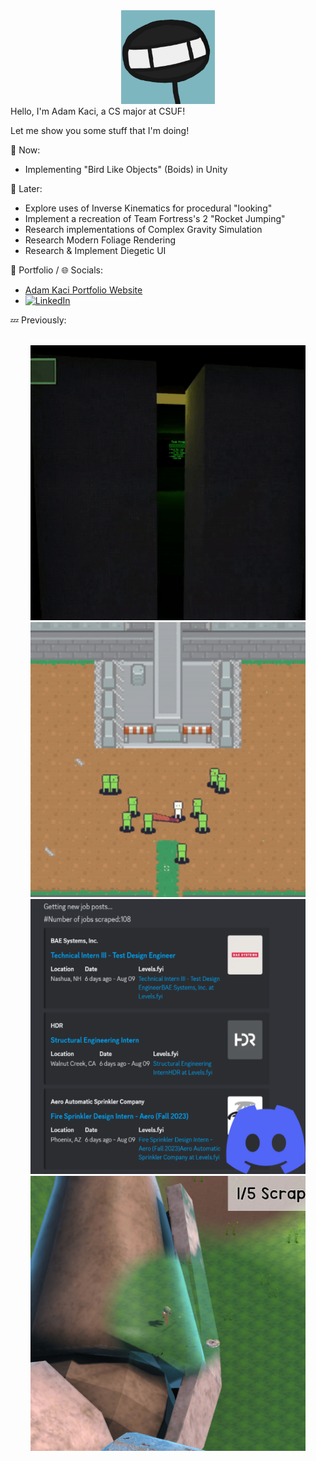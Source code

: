 <div align="center">
<img src="Images/Stickguy.png" width="150">
</div>
Hello, I'm Adam Kaci, a CS major at CSUF!

Let me show you some stuff that I'm doing!

:speech_balloon: Now:
- Implementing "Bird Like Objects" (Boids) in Unity

:thought_balloon: Later:
- Explore uses of Inverse Kinematics for procedural "looking"
- Implement a recreation of Team Fortress's 2 "Rocket Jumping"
- Research implementations of Complex Gravity Simulation
- Research Modern Foliage Rendering
- Research & Implement Diegetic UI

📝 Portfolio / 🌐 Socials:
- <a href = "https://adamkaciportfolio.myportfolio.com/work"> Adam Kaci Portfolio Website</a> </br>
- [![LinkedIn](https://img.shields.io/badge/-LinkedIn-0077B5?style=flat&logo=linkedin&logoColor=white)](https://www.linkedin.com/in/adam-kaci-70694a24b/) </br>

:zzz: Previously:

</br>

<div align="center">
  <a href="https://stickguy101.itch.io/disquietude"><img src="Images/Disquietude.gif" width="440"></a>
  <a href="https://github.com/Adam101k/2-The-Vault"><img src="Images/ToTheVault.gif" width="440"></a> </br>
  <a href="https://github.com/Adam101k/Internship-Discord-Bot"><img src="Images/DiscordBot.png" width="440"></a>
  <a href="https://github.com/Adam101k/Unity-Shipment"><img src="Images/Shipment.png" width="440"></a></br>
</br>
</div>
